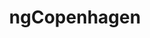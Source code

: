 ---
key: ngcopenhagen
title: ngCopenhagen
category: organizers
website: 'https://www.meetup.com/ngCopenhagen/'
---